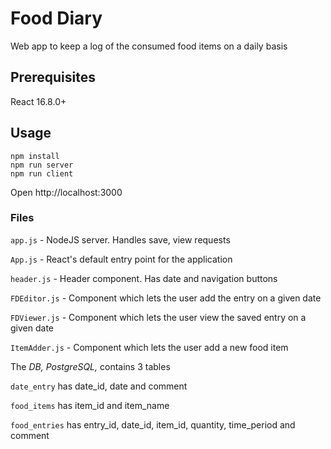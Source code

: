 # Food Diary
Web app to keep a log of the consumed food items on a daily basis

## Prerequisites
React 16.8.0+

## Usage
````
npm install
npm run server
npm run client
````
Open http://localhost:3000

### Files
`app.js` - NodeJS server. Handles save, view requests

`App.js` - React's default entry point for the application

`header.js` - Header component. Has date and navigation buttons

`FDEditor.js` - Component which lets the user add the entry on a given date

`FDViewer.js` - Component which lets the user view the saved entry on a given date

`ItemAdder.js` - Component which lets the user add a new food item

The *DB, PostgreSQL,* contains 3 tables

`date_entry` has date_id, date and comment

`food_items` has item_id and item_name

`food_entries` has entry_id, date_id, item_id, quantity, time_period and comment
